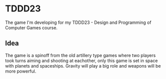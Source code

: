 TDDD23
======

The game I'm developing for my TDDD23 - Design and Programming of Computer Games course.


Idea
----

The game is a spinoff from the old artillery type games where two players took turns aiming and shooting at eachother, only this game is set in space with planets and spaceships. Gravity will play a big role and weapons will be more powerful.
